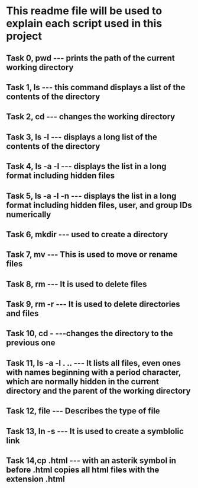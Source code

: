 # This readme file will be used to explain each script used in this project


## Task 0, pwd --- prints the path of the current working directory
## Task 1, ls --- this command displays a list of the contents of the directory
## Task 2, cd --- changes the working directory 
## Task 3, ls -l --- displays a long list of the contents of the directory
## Task 4, ls -a -l --- displays the list in a long format including hidden files
## Task 5, ls -a -l -n --- displays the list in a long format including hidden files, user, and group IDs numerically
## Task 6, mkdir --- used to create a directory
## Task 7, mv --- This is used to move or rename files
## Task 8, rm --- It is used to delete files
## Task 9, rm -r --- It is used to delete directories and files
## Task 10, cd - ---changes the directory to the previous one 
## Task 11, ls -a -l . .. --- It lists all files, even ones with names beginning with a period character, which are normally hidden in the current directory and the parent of the working directory
## Task 12, file --- Describes the type of file 
## Task 13, ln -s --- It is used to create a symblolic link
## Task 14,cp .html --- with an asterik symbol in before .html copies all html files with the extension .html

